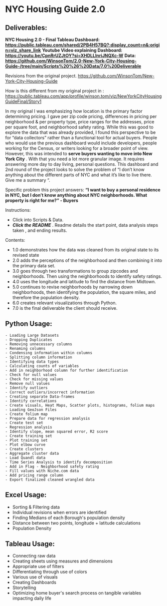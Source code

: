 # NYC Housing Guide 2.0

## Deliverables:

**NYC Housing 2.0 - Final Tableau Dashboard: https://public.tableau.com/shared/2PB4H57BQ?:display_count=n&:origin=viz_share_link**
**Youtube Video explaining Dashboard: https://youtu.be/CpnRrUZJtOY?si=XHDLLInriJNQXc-W**
**Data: https://github.com/WinsonTom/2.0-New-York-City-Housing-Guide-/tree/main/Scripts%20%26%20Data/7.0%20Deliverable**

Revisions from the original project. https://github.com/WinsonTom/New-York-City-Housing-Guide

How is this different from my original project in : https://public.tableau.com/app/profile/winson.tom/viz/NewYorkCityHousingGuideFinal/Story1

In my original I was emphasizing how location is the primary factor determining pricing. I gave per zip code pricing, differences in pricing per neighborhood & per property type, price ranges for the addresses, price per square foot, and neighborhood safety rating. While this was good to explore the data that was already provided, I found this perspective to be for “data collectors” rather than a functional tool for actual buyers. People who would use the previous dashboard would include developers, people working for the Census, or writers looking for a broader point of view. However, this was intended to **serve buyers wanting to move into New York City** . With that you need a lot more granular image. It requires answering more day to day living, personal questions. This dashboard and 2nd round of the project looks to solve the problem of “I don’t know anything about the different parts of NYC and what it’s like to live there. Give me a summary “. 

Specific problem this project answers:
**“I want to buy a personal residence in NYC, but I don’t know anything about NYC neighborhoods. What property is right for me?” - Buyers**

Instructions:

- Click into Scripts & Data.
- ***Click the README*** . Readme details the start point, data analysis steps taken , and ending results.

Contents:  
- 1.0 demonstrates how the data was cleaned from its original state to its revised state
- 2.0 adds the perceptions of the neighborhood and then combining it into the primary data set.
- 3.0 goes through two transformations to group zipcodes and neighborhoods. Then using the neighborhoods to identify safety ratings.
- 4.0 uses the longitude and latitude to find the distance from Midtown.
- 5.0 continues to revise neighborhoods by narrowing down neighborhoods, then identifying the population, the square miles, and therefore the population density.
- 6.0 creates relevant visualizations through Python.
- 7.0 is the final deliverable the client should receive. 

## Python Usage:
	- Loading Large Datasets
	- Dropping Duplicates
	- Removing unnecessary columns
	- Renaming columns
	- Condensing information within columns
	- Splitting column information
	- Identifying data types
	- Calculating counts of variables
	- Add in neighborhood column for further identification
	- Check for null values
	- Check for missing values
	- Remove null values
 	- Identify outliers
	- Correct outliers/incorrect information
	- Creating separate Data-frames
	- Identify correlations
	- Create visuals, Heat Maps, Scatter plots, histograms, folium maps
	- Loading GeoJson Files
	- Create folium map
	- Prepare data for regression analysis
	- Create test set
	- Regression analysis
	- Identify slope, mean squared error, R2 score
	- Create training set
	- Plot training set
	- Plot elbow curve
	- Create clusters
	- Aggregate cluster data
	- Load Quandl data
	- Time Series Analysis to identify decomposition 
	- Add in Flag - Neighborhood safety rating
	- Fill values with Niche.com data 
	- Add pricing range column
	- Export finalized cleaned wrangled data

## Excel Usage:
- Sorting & Filtering data
- Individual revisions when errors are identified
- Finding Medians of each Borough's population density
- Distance between two points, longitude + latitude calculations
- Population Density

## Tableau Usage:
- Connecting raw data 
- Creating sheets using measures and dimensions
- Appropriate use of filters
- Differentiating through use of colors
- Various use of visuals
- Creating Dashboards
- Storytelling
- Optimizing home buyer's search process on tangible variables impacting daily life
